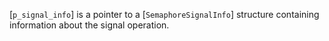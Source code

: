 [`p_signal_info`] is a pointer to a [`SemaphoreSignalInfo`]
structure containing information about the signal operation.